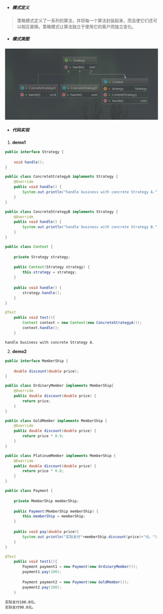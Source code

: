 - ##### 模式定义

> 策略模式定义了一系列的算法，并将每一个算法封装起来，而且使它们还可以相互替换。策略模式让算法独立于使用它的客户而独立变化。

- ##### 模式类图

![](https://github.com/coder-chan/my_notes/blob/master/resources/%E7%AD%96%E7%95%A5%E6%A8%A1%E5%BC%8F%E7%B1%BB%E5%9B%BE.png)

- ##### 代码实现

1. **demo1**

```java
public interface Strategy {

    void handle();
}
```

```java
public class ConcreteStrategyA implements Strategy {
    @Override
    public void handle() {
        System.out.println("handle business with concrete Strategy A.");
    }
}
```

```java
public class ConcreteStrategyB implements Strategy {
    @Override
    public void handle() {
        System.out.println("handle business with concrete Strategy B.");
    }
}
```

```java
public class Context {

    private Strategy strategy;

    public Context(Strategy strategy) {
        this.strategy = strategy;
    }

    public void handle() {
        strategy.handle();
    }
}
```

```java
@Test
    public void test(){
        Context context = new Context(new ConcreteStrategyA());
        context.handle();
    }
```

```
handle business with concrete Strategy A.
```

2. **demo2**

```java
public interface MemberShip {

    double discount(double price);
}
```

```java
public class OrdinaryMember implements MemberShip{
    @Override
    public double discount(double price) {
        return price;
    }
}
```

```java
public class GoldMember implements MemberShip {
    @Override
    public double discount(double price) {
        return price * 0.9;
    }
}
```

```java
public class PlatinumMember implements MemberShip {
    @Override
    public double discount(double price) {
        return price * 0.8;
    }
}
```

```java
public class Payment {

    private MemberShip memberShip;

    public Payment(MemberShip memberShip) {
        this.memberShip = memberShip;
    }

    public void pay(double price){
        System.out.println("实际支付"+memberShip.discount(price)+"元。");
    }
}
```

```java
@Test
    public void test1(){
        Payment payment1 = new Payment(new OrdinaryMember());
        payment1.pay(100);

        Payment payment2 = new Payment(new GoldMember());
        payment2.pay(100);
    }
```

```
实际支付100.0元。
实际支付90.0元。
```

